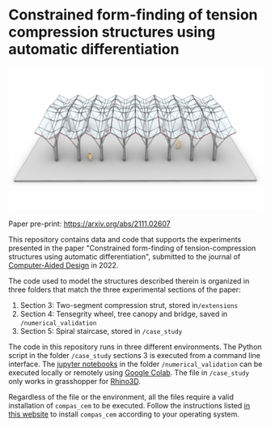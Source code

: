# Constrained form-finding of tension compression structures using automatic differentiation

<img src="header.png" width="1200">

Paper pre-print: https://arxiv.org/abs/2111.02607

This repository contains data and code that supports the experiments presented in the paper "Constrained form-finding of tension-compression structures using automatic differentiation", submitted to the journal of [Computer-Aided Design](https://www.sciencedirect.com/journal/computer-aided-design) in 2022.

The code used to model the structures described therein is organized in three folders that match the three experimental sections of the paper:

1. Section 3: Two-segment compression strut, stored in``/extensions``
2. Section 4: Tensegrity wheel, tree canopy and bridge, saved in ``/numerical_validation``
3. Section 5: Spiral staircase, stored in ``/case_study``

The code in this repository runs in three different environments.
The Python script in the folder ``/case_study`` sections 3 is executed from a command line interface.
The [jupyter notebooks](https://jupyter.org/) in the folder ``/numerical_validation`` can be executed locally or remotely using [Google Colab](https://research.google.com/colaboratory/).
The file in ``/case_study`` only works in grasshopper for [Rhino3D](https://www.rhino3d.com/). 

Regardless of the file or the environment, all the files require a valid installation of ``compas_cem`` to be executed.
Follow the instructions listed [in this website](https://arpastrana.github.io/compas_cem/latest/installation.html) to install ``compas_cem`` according to your operating system.
